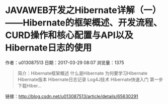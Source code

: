 # JAVAWEB开发之Hibernate详解（一）——Hibernate的框架概述、开发流程、CURD操作和核心配置与API以及Hibernate日志的使用
作者：u013087513
日期：2017-03-29 08:07
浏览量：1375
> 简介：Hibernate框架概述
什么是Hibernate
为何要学习Hibernate
Hibernate版本
Hibernate日志记录
Log4J技术
Hibernate快速入门
第一步下载Hiber...

 链接：http://blog.csdn.net/u013087513/article/details/65630291
